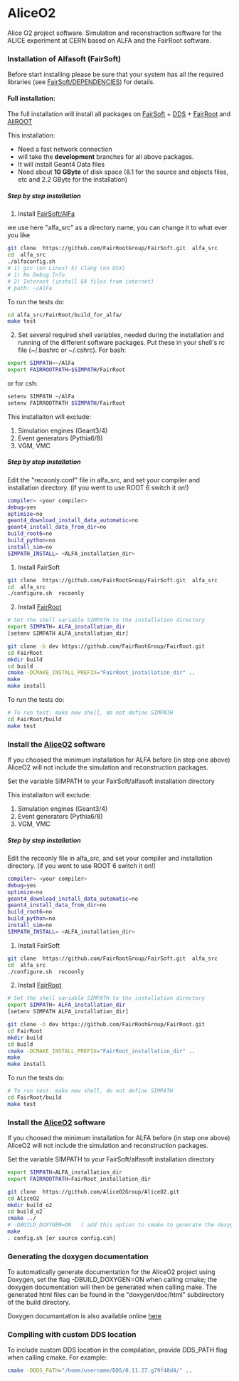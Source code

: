 
AliceO2
=======

Alice O2 project software. Simulation and reconstraction software for the ALICE experiment at CERN based on ALFA and the FairRoot software.

### Installation of Alfasoft (FairSoft)
Before start installing please be sure that your system has all the required libraries (see [FairSoft/DEPENDENCIES](https://github.com/FairRootGroup/FairSoft/blob/master/DEPENDENCIES)) for details.

#### Full installation:
The full installation will install all packages on [FairSoft](https://github.com/FairRootGroup/FairSoft/tree/dev) + [DDS](https://github.com/FairRootGroup/DDS) + [FairRoot](https://github.com/FairRootGroup/FairRoot/tree/dev) and [AliROOT]() 

This installation:
* Need a fast network connection 
* will take the __development__ branches for all above packages.
* It will install Geant4 Data files 
* Need about __10 GByte__ of disk space (8.1 for the source and objects files, etc and 2.2 GByte for the installation)

##### Step by step installation
1. Install [FairSoft/AlFa](https://github.com/FairRootGroup/FairSoft/tree/dev)

we use here "alfa_src" as a directory name, you can change it to what ever you like

```bash 
git clone  https://github.com/FairRootGroup/FairSoft.git  alfa_src
cd  alfa_src
./alfaconfig.sh
# 1) gcc (on Linux) 5) Clang (on OSX)
# 1) No Debug Info
# 2) Internet (install G4 files from internet)
# path: ~/AlFa
```

To run the tests do:
```bash 
cd alfa_src/FairRoot/build_for_alfa/
make test
```
2. Set several required shell variables, needed during the installation and running of the
different software packages. Put these in your shell's rc file (~/.bashrc or ~/.cshrc).
For bash:
```bash 
export SIMPATH=~/AlFa
export FAIRROOTPATH=$SIMPATH/FairRoot
```
or for csh:
```bash 
setenv SIMPATH ~/AlFa
setenv FAIRROOTPATH $SIMPATH/FairRoot
```

This installaiton will exclude:

1. Simulation engines (Geant3/4)
2. Event generators (Pythia6/8)
3. VGM, VMC


##### Step by step installation
Edit the "recoonly.conf" file in alfa_src, and set your compiler and installation directory.
(if you went to use ROOT 6 switch it on!)

```bash 
compiler= <your compiler> 
debug=yes
optimize=no
geant4_download_install_data_automatic=no
geant4_install_data_from_dir=no
build_root6=no
build_python=no
install_sim=no
SIMPATH_INSTALL= <ALFA_installation_dir>

```

1. Install FairSoft

```bash 
git clone  https://github.com/FairRootGroup/FairSoft.git  alfa_src
cd  alfa_src
./configure.sh  recoonly

```

2. Install [FairRoot](http://fairroot.gsi.de/?q=node/82)


```bash
# Set the shell variable SIMPATH to the installation directory
export SIMPATH= ALFA_installation_dir
[setenv SIMPATH ALFA_installation_dir]

git clone -b dev https://github.com/FairRootGroup/FairRoot.git
cd FairRoot
mkdir build
cd build
cmake -DCMAKE_INSTALL_PREFIX="FairRoot_installation_dir" ..
make
make install

```

To run the tests do:

```bash
# To run test: make new shell, do not define SIMPATH
cd FairRoot/build
make test
```

### Install the [AliceO2](https://github.com/AliceO2Group/AliceO2) software

If you choosed the minimum installation for ALFA before (in step one above) AliceO2 will not include the simulation and reconstruction packages.

Set the variable SIMPATH to your FairSoft/alfasoft installation directory

This installaiton will exclude:
1. Simulation engines (Geant3/4)
2. Event generators (Pythia6/8)
3. VGM, VMC
##### Step by step installation
Edit the recoonly file in alfa_src, and set your compiler and installation directory.
(if you went to use ROOT 6 switch it on!)
```bash 
compiler= <your compiler> 
debug=yes
optimize=no
geant4_download_install_data_automatic=no
geant4_install_data_from_dir=no
build_root6=no
build_python=no
install_sim=no
SIMPATH_INSTALL= <ALFA_installation_dir>
```

1. Install FairSoft
```bash 
git clone  https://github.com/FairRootGroup/FairSoft.git  alfa_src
cd  alfa_src
./configure.sh  recoonly
```
2. Install [FairRoot](http://fairroot.gsi.de/?q=node/82)

```bash
# Set the shell variable SIMPATH to the installation directory
export SIMPATH= ALFA_installation_dir
[setenv SIMPATH ALFA_installation_dir]

git clone -b dev https://github.com/FairRootGroup/FairRoot.git
cd FairRoot
mkdir build
cd build
cmake -DCMAKE_INSTALL_PREFIX="FairRoot_installation_dir" ..
make
make install
```

To run the tests do:
```bash
# To run test: make new shell, do not define SIMPATH
cd FairRoot/build
make test
```

### Install the [AliceO2](https://github.com/AliceO2Group/AliceO2) software

If you choosed the minimum installation for ALFA before (in step one above) AliceO2 will not include the simulation and reconstruction packages.

Set the variable SIMPATH to your FairSoft/alfasoft installation directory
```bash 
export SIMPATH=ALFA_installation_dir
export FAIRROOTPATH=FairRoot_installation_dir
```

```bash 
git clone  https://github.com/AliceO2Group/AliceO2.git
cd AliceO2
mkdir build_o2
cd build_o2
cmake ../   
# -DBUILD_DOXYGEN=ON   ( add this option to cmake to generate the doxygen documentation)
make
. config.sh [or source config.csh]
```       

### Generating the doxygen documentation

To automatically generate documentation for the AliceO2 project using Doxygen, set the flag -DBUILD_DOXYGEN=ON when calling cmake; the doxygen documentation will then be generated when calling make.  The generated html files can be found in the "doxygen/doc/html" subdirectory of the build directory.

Doxygen documantation is also available online [here](http://aliceo2group.github.io/AliceO2/)

### Compiling with custom DDS location

To include custom DDS location in the compilation, provide DDS_PATH flag when calling cmake. For example:
```bash
cmake -DDDS_PATH="/home/username/DDS/0.11.27.g79f48d4/" ..
```


